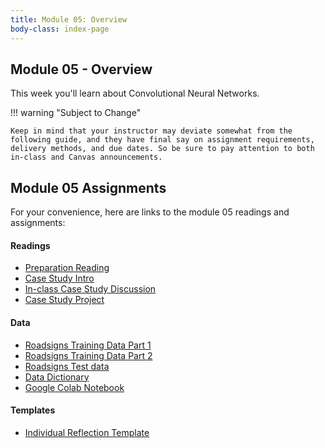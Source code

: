 ```yaml
---
title: Module 05: Overview
body-class: index-page
---
```


## Module 05 - Overview

This week you'll learn about Convolutional Neural Networks.

!!! warning "Subject to Change"
	
	Keep in mind that your instructor may deviate somewhat from the following guide, and they have final say on assignment requirements, delivery methods, and due dates. So be sure to pay attention to both in-class and Canvas announcements.

## Module 05 Assignments

For your convenience, here are links to the module 05 readings and assignments:

#### Readings

* [Preparation Reading](./reading.html)
* [Case Study Intro](./intro.html)
* [In-class Case Study Discussion](./discussion.html)
* [Case Study Project](./project.html)

#### Data
* [Roadsigns Training Data Part 1](https://raw.githubusercontent.com/byui-cse/cse450-course/master/data/roadsigns/training1.zip)
* [Roadsigns Training Data Part 2](https://raw.githubusercontent.com/byui-cse/cse450-course/master/data/roadsigns/training2.zip)
* [Roadsigns Test data](https://raw.githubusercontent.com/byui-cse/cse450-course/master/data/roadsigns/test.zip)
* [Data Dictionary](./signs-dictionary.txt)
* [Google Colab Notebook](https://colab.research.google.com/github/byui-cse/cse450-course/blob/master/notebooks/starter_signs.ipynb)

#### Templates

* [Individual Reflection Template]({{URLROOT}}/course/reflection.docx)